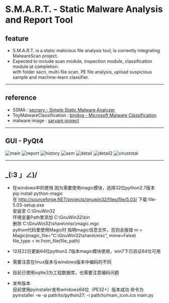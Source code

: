 S.M.A.R.T. - Static Malware Analysis and Report Tool   
========

feature
--------
- S.M.A.R.T. is a static malicious file analysis tool, is currently integrating MalwareScan project.
- Expected to include scan module, inspection module, classification module at completion.  
with folder sacn, multi-file scan, PE file analysis, upload suspicious sample and machine-learn classifier.          

--------
reference
--------
- SSMA : [secrary - Simple Static Malware Analyzer](https://github.com/secrary/SSMA)
- ToyMalwareClassification : [bindog - Microsoft Malware Classification](https://github.com/bindog/ToyMalwareClassification)
- malware image : [sarvam project](http://sarvamblog.blogspot.hk/2014/08/supervised-classification-with-k-fold.html)

--------
GUI - PyQt4
--------
![main](https://github.com/zengrx/S.M.A.R.T./blob/master/doc/pictures/smart_sacn.png)
![report](https://github.com/zengrx/S.M.A.R.T./blob/master/doc/pictures/smart_report.png)
![history](https://github.com/zengrx/S.M.A.R.T./blob/master/doc/pictures/smart_history.png)
![asm](https://github.com/zengrx/S.M.A.R.T./blob/master/doc/pictures/smart_asm.png)
![detail](https://github.com/zengrx/S.M.A.R.T./blob/master/doc/pictures/smart_detail.png)
![detail2](https://github.com/zengrx/S.M.A.R.T./blob/master/doc/pictures/smart_detail2.png)
![virustotal](https://github.com/zengrx/S.M.A.R.T./blob/master/doc/pictures/smart_vtapi.png)

--------
_(:3 」∠)/
--------
- 在windows中的使用
因为需要使用magic模块，选择32位python2.7版本     
pip install python-magic     
在 http://sourceforge.NET/projects/gnuwin32/files/file/5.03/ 下载 file-5.03-setup.exe     
安装至 C:\GnuWin32     
环境变量Path里添加 C:\GnuWin32\bin      
删除 C:\GnuWin32\share\misc\magic.mgc     
python代码里使用Magic时 指明magic信息文件，否则会报错
      m = Magic(magic_file="C:\GnuWin32\share\misc", mime=False)  
      file_type = m.from_file(file_path)  
- 12月22日更新64位python2.7版本magic模块使用，win7下已验证64位可用

- 需要注意在linux版本与windows版本中编码的不同

- 目前已使用sqlite3为工程数据库，也需要注意编码问题

- 发布版本    
目前使用pyinstaller发布windows64位（PE32+）版本成功
命令为 pyinstaller -w -p path/to/python27; -i path/to/main_icon.ico main.py
